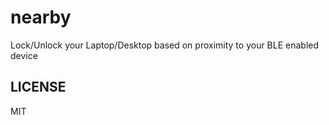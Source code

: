 # nearby

Lock/Unlock your Laptop/Desktop based on proximity to your BLE enabled device

## LICENSE

MIT
